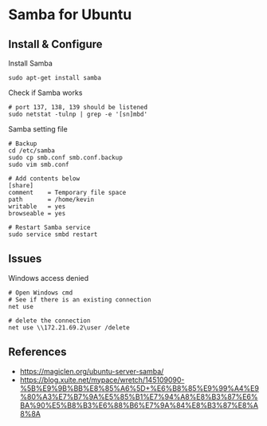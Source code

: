# Samba for Ubuntu

## Install & Configure
Install Samba
    
    sudo apt-get install samba

Check if Samba works

    # port 137, 138, 139 should be listened 
    sudo netstat -tulnp | grep -e '[sn]mbd'

Samba setting file

    # Backup
    cd /etc/samba
    sudo cp smb.conf smb.conf.backup
    sudo vim smb.conf

    # Add contents below
    [share]                                    
    comment    = Temporary file space
    path       = /home/kevin
    writable   = yes
    browseable = yes

    # Restart Samba service
    sudo service smbd restart

## Issues
Windows access denied

    # Open Windows cmd
    # See if there is an existing connection
    net use

    # delete the connection
    net use \\172.21.69.2\user /delete

## References
- https://magiclen.org/ubuntu-server-samba/
- https://blog.xuite.net/mypace/wretch/145109090-%5B%E9%9B%BB%E8%85%A6%5D+%E6%B8%85%E9%99%A4%E9%80%A3%E7%B7%9A%E5%85%B1%E7%94%A8%E8%B3%87%E6%BA%90%E5%B8%B3%E6%88%B6%E7%9A%84%E8%B3%87%E8%A8%8A
